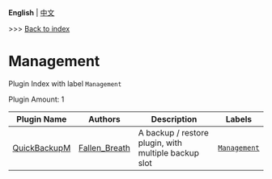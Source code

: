 **English** | [中文](readme-zh_cn.md)

\>\>\> [Back to index](/readme.md)

# Management

Plugin Index with label `Management`

Plugin Amount: 1

| Plugin Name | Authors | Description | Labels |
| --- | --- | --- | --- |
| [QuickBackupM](/plugins/quick_backup_multi/readme.md) | [Fallen_Breath](https://github.com/Fallen-Breath) | A backup / restore plugin, with multiple backup slot | [`Management`](/labels/management/readme.md) |

